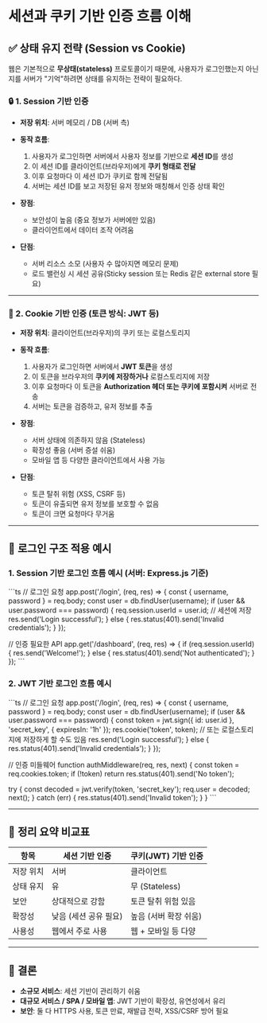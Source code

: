 # 세션과 쿠키 기반 인증 흐름 이해

## ✅ 상태 유지 전략 (Session vs Cookie)

웹은 기본적으로 **무상태(stateless)** 프로토콜이기 때문에, 사용자가 로그인했는지 아닌지를 서버가 "기억"하려면 상태를 유지하는 전략이 필요하다.

### 🔒 1. Session 기반 인증

- **저장 위치**: 서버 메모리 / DB (서버 측)
- **동작 흐름**:
  1. 사용자가 로그인하면 서버에서 사용자 정보를 기반으로 **세션 ID**를 생성
  2. 이 세션 ID를 클라이언트(브라우저)에게 **쿠키 형태로 전달**
  3. 이후 요청마다 이 세션 ID가 쿠키로 함께 전달됨
  4. 서버는 세션 ID를 보고 저장된 유저 정보와 매칭해서 인증 상태 확인

- **장점**:
  - 보안성이 높음 (중요 정보가 서버에만 있음)
  - 클라이언트에서 데이터 조작 어려움

- **단점**:
  - 서버 리소스 소모 (사용자 수 많아지면 메모리 문제)
  - 로드 밸런싱 시 세션 공유(Sticky session 또는 Redis 같은 external store 필요)

---

### 🍪 2. Cookie 기반 인증 (토큰 방식: JWT 등)

- **저장 위치**: 클라이언트(브라우저)의 쿠키 또는 로컬스토리지
- **동작 흐름**:
  1. 사용자가 로그인하면 서버에서 **JWT 토큰**을 생성
  2. 이 토큰을 브라우저의 **쿠키에 저장하거나** 로컬스토리지에 저장
  3. 이후 요청마다 이 토큰을 **Authorization 헤더 또는 쿠키에 포함시켜** 서버로 전송
  4. 서버는 토큰을 검증하고, 유저 정보를 추출

- **장점**:
  - 서버 상태에 의존하지 않음 (Stateless)
  - 확장성 좋음 (서버 증설 쉬움)
  - 모바일 앱 등 다양한 클라이언트에서 사용 가능

- **단점**:
  - 토큰 탈취 위험 (XSS, CSRF 등)
  - 토큰이 유출되면 유저 정보를 보호할 수 없음
  - 토큰이 크면 요청마다 무거움

---

## 🔐 로그인 구조 적용 예시

### 1. Session 기반 로그인 흐름 예시 (서버: Express.js 기준)

\`\`\`ts
// 로그인 요청
app.post('/login', (req, res) => {
  const { username, password } = req.body;
  const user = db.findUser(username);
  if (user && user.password === password) {
    req.session.userId = user.id; // 세션에 저장
    res.send('Login successful');
  } else {
    res.status(401).send('Invalid credentials');
  }
});

// 인증 필요한 API
app.get('/dashboard', (req, res) => {
  if (req.session.userId) {
    res.send('Welcome!');
  } else {
    res.status(401).send('Not authenticated');
  }
});
\`\`\`

### 2. JWT 기반 로그인 흐름 예시

\`\`\`ts
// 로그인 요청
app.post('/login', (req, res) => {
  const { username, password } = req.body;
  const user = db.findUser(username);
  if (user && user.password === password) {
    const token = jwt.sign({ id: user.id }, 'secret_key', { expiresIn: '1h' });
    res.cookie('token', token); // 또는 로컬스토리지에 저장하게 할 수도 있음
    res.send('Login successful');
  } else {
    res.status(401).send('Invalid credentials');
  }
});

// 인증 미들웨어
function authMiddleware(req, res, next) {
  const token = req.cookies.token;
  if (!token) return res.status(401).send('No token');

  try {
    const decoded = jwt.verify(token, 'secret_key');
    req.user = decoded;
    next();
  } catch (err) {
    res.status(401).send('Invalid token');
  }
}
\`\`\`

---

## 🔄 정리 요약 비교표

| 항목 | 세션 기반 인증 | 쿠키(JWT) 기반 인증 |
|------|----------------|----------------------|
| 저장 위치 | 서버 | 클라이언트 |
| 상태 유지 | 유 | 무 (Stateless) |
| 보안 | 상대적으로 강함 | 토큰 탈취 위험 있음 |
| 확장성 | 낮음 (세션 공유 필요) | 높음 (서버 확장 쉬움) |
| 사용성 | 웹에서 주로 사용 | 웹 + 모바일 등 다양 |

---

## 📌 결론

- **소규모 서비스**: 세션 기반이 관리하기 쉬움
- **대규모 서비스 / SPA / 모바일 앱**: JWT 기반이 확장성, 유연성에서 유리
- **보안**: 둘 다 HTTPS 사용, 토큰 만료, 재발급 전략, XSS/CSRF 방어 필요